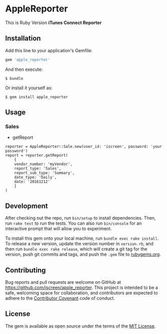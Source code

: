 # AppleReporter

This is Ruby Version <b>iTunes Connect Reporter</b>

## Installation

Add this line to your application's Gemfile:

```ruby
gem 'apple_reporter'
```

And then execute:

    $ bundle

Or install it yourself as:

    $ gem install apple_reporter

## Usage


### Sales

- getReport

```
reporter = AppleReporter::Sale.new(user_id: 'iscreen', password: 'your password')
report = reporter.getReport(
    {
    vendor_number: 'myVendor',
    report_type: 'Sales',
    report_sub_type: 'Summary',
    date_type: 'Daily',
    date: '20161212'
    }
)
```

## Development

After checking out the repo, run `bin/setup` to install dependencies. Then, run `rake test` to run the tests. You can also run `bin/console` for an interactive prompt that will allow you to experiment.

To install this gem onto your local machine, run `bundle exec rake install`. To release a new version, update the version number in `version.rb`, and then run `bundle exec rake release`, which will create a git tag for the version, push git commits and tags, and push the `.gem` file to [rubygems.org](https://rubygems.org).

## Contributing

Bug reports and pull requests are welcome on GitHub at https://github.com/iscreen/apple_reporter. This project is intended to be a safe, welcoming space for collaboration, and contributors are expected to adhere to the [Contributor Covenant](http://contributor-covenant.org) code of conduct.


## License

The gem is available as open source under the terms of the [MIT License](http://opensource.org/licenses/MIT).

